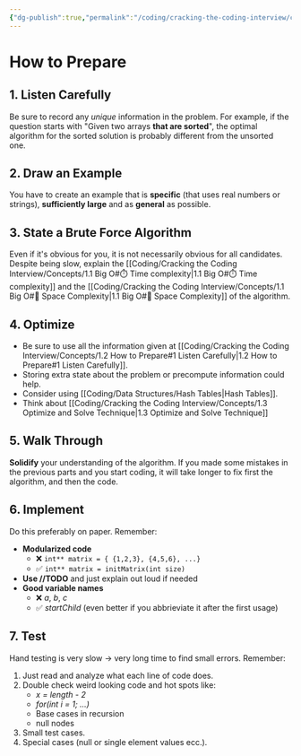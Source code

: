 ```yaml
---
{"dg-publish":true,"permalink":"/coding/cracking-the-coding-interview/concepts/1-2-how-to-prepare/","created":"2022-08-01T11:40:42.665+02:00","updated":"2023-01-25T01:00:29.864+01:00"}
---
```


# How to Prepare
## 1. Listen Carefully
Be sure to record any _unique_ information in the problem.
For example, if the question starts with "Given two arrays **that are sorted**", the optimal algorithm for the sorted solution is probably different from the unsorted one.

## 2. Draw an Example
You have to create an example that is **specific** (that uses real numbers or strings), **sufficiently large** and as **general** as possible.

## 3. State a Brute Force Algorithm
Even if it's obvious for you, it is not necessarily obvious for all candidates. Despite being slow, explain the [[Coding/Cracking the Coding Interview/Concepts/1.1 Big O#⏱️ Time complexity\|1.1 Big O#⏱️ Time complexity]] and the [[Coding/Cracking the Coding Interview/Concepts/1.1 Big O#💾 Space Complexity\|1.1 Big O#💾 Space Complexity]] of the algorithm.

## 4. Optimize
- Be sure to use all the information given at [[Coding/Cracking the Coding Interview/Concepts/1.2 How to Prepare#1 Listen Carefully\|1.2 How to Prepare#1 Listen Carefully]]. 
- Storing extra state about the problem or precompute information could help. 
- Consider using [[Coding/Data Structures/Hash Tables\|Hash Tables]].
- Think about [[Coding/Cracking the Coding Interview/Concepts/1.3 Optimize and Solve Technique\|1.3 Optimize and Solve Technique]]

## 5. Walk Through
**Solidify** your understanding of the algorithm. If you made some mistakes in the previous parts and you start coding, it will take longer to fix first the algorithm, and then the code.

## 6. Implement
Do this preferably on paper. 
Remember:
- **Modularized code**
	- ❌ `int** matrix = { {1,2,3}, {4,5,6}, ...}`
	- ✅ `int** matrix = initMatrix(int size)`
- **Use //TODO** and just explain out loud if needed
- **Good variable names**
	- ❌ _a_, _b_, _c_
	- ✅ _startChild_ (even better if you abbrieviate it after the first usage)

## 7. Test
Hand testing is very slow $\rightarrow$ very long time to find small errors.
Remember:
1. Just read and analyze what each line of code does.
2. Double check weird looking code and hot spots like:
	- _x = length - 2_
	- _for(int i = 1; ...)_
	- Base cases in recursion
	- null nodes
3. Small test cases.
4. Special cases (null or single element values ecc.).